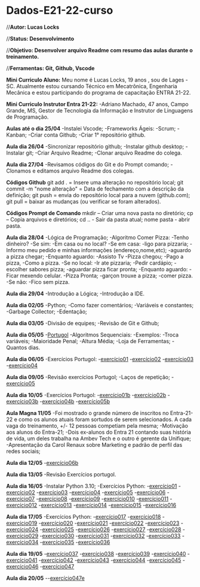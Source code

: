 # Dados-E21-22-curso

//**Autor: Lucas Locks**

//**Status: Desenvolvimento**

//**Objetivo: Desenvolver arquivo Readme com resumo das aulas durante o treinamento.**

//**Ferramentas: Git, Github, Vscode**

**Mini Curriculo Aluno:**
Meu nome é Lucas Locks, 19 anos , sou de Lages -SC. Atualmente estou cursando Técnico em Mecatrônica, Engenharia Mecânica e estou participando do programa de capacitação ENTRA 21-22.

**Mini Curriculo Instrutor Entra 21-22:**
-Adriano Machado, 47 anos, Campo Grande, MS, Gestor de Tecnologia da Informação e Instrutor de Linguagens de Programação.

**Aulas até o dia 25/04**
-Instalei Vscode;
-Frameworks Ágeis:
 -Scrum;
 -Kanban;
-Criar conta Github;
-Criar  1° repositório github.

**Aula dia 26/04**
-Sincronizar repositório github;
-Instalar github desktop;
-Instalar git;
-Criar Arquivo Readme;
-Clonar arquivo Readme do colega.

**Aula dia 27/04**
-Revisamos códigos do Git e do Prompt comando;
-Clonamos e editamos arquivo Readme dos colegas.

**Códigos Github**
 git add . = Insere uma alteração no repositório local;
 git commit -m "nome alteração" = Data de fechamento com a descrição da definição;
 git push = envia do repositório local para a nuvem (github.com);
 git pull = baixar as mudanças (ou verificar se foram alterados).

**Códigos Prompt de Comando**
mkdir – Criar uma nova pasta no diretório;
cp – Copia arquivos e diretórios;
cd .. - Sair da pasta atual;
nome pasta - abrir pasta.

**Aula dia 28/04**
-Lógica de Programação;
 -Algoritmo Comer Pizza:
  -Tenho dinheiro?
  -Se sim:
   -Em casa ou no local?
    -Se em casa:
     -ligo para pizzaria;
     -Informo meu pedido e minhas informações (endereço,nome,etc);
     -aguardo a pizza chegar;
      -Enquanto aguardo:
       -Assisto Tv
     -Pizza chegou;
     -Pago a pizza,
     -Como a pizza.
    -Se no local:
     -Ir ate pizzaria;
     -Pedir cardápio;
     -escolher sabores pizza;
     -aguardar pizza ficar pronta;
      -Enquanto aguardo:
       -Ficar mexendo celular.
     -Pizza Pronta;
     -garçon trouxe a pizza;
     -comer pizza.
  -Se não:
   -Fico sem pizza.

**Aula dia 29/04**
-Introdução a Lógica;
-Introdução a IDE.

**Aula dia 02/05**
-Python;
 -Como fazer comentários;
 -Variáveis e constantes;
-Garbage Collector;
-Edentação;

 **Aula dia 03/05**
 -Divisão de equipes;
 -Revisão de Git e Github;

 **Aula dia 05/05**
 -[Portugol](https://portugol-webstudio.cubos.io/ide)
 -Algoritmos Sequenciais:
  -Exemplos:
   -Troca variáveis;
   -Maioridade Penal;
   -Altura Média;
   -Loja de Ferramentas;
   -Quantos dias.
  
 **Aula dia 06/05**
 -Exercícios Portugol:
  -[exercício01](exemplos/Portugol/exercício_001.portugol)
  -[exercício02](exemplos/Portugol/exercício_002.portugol)
  -[exercício03](exemplos/Portugol/exercício_003.portugol)  
  -[exercício04](exemplos/Portugol/exercício_004.portugol)

 **Aula dia 09/05**
 -Revisão exercícios Portugol;
 -Laços de repetição;
 -[exercício05](exemplos/Portugol/exercício_005.portugol)

 **Aula dia 10/05**
 -Exercícios Portugol:
  -[exercício01b](exemplos/Portugol/exercício_001b.portugol)
  -[exercício02b](exemplos/Portugol/exercício_002b.portugol)
  -[exercício03b](exemplos/Portugol/Exercício_003b.portugol)
  -[exercício04b](exemplos/Portugol/exercício_004b.portugol)
  -[exercício05b](exemplos/Portugol/exercício_005b.portugol)

 **Aula Magna 11/05**
 -Foi mostrado o grande número de inscritos no Entra-21-22 e como os alunos atuais foram sortudos de serem selecionados. A cada vaga do treinamento, +/- 12 pessoas competiam pela mesma;
 -Motivação aos alunos do Entra-21;
 -Dois ex-alunos do Entra 21 contando suas história de vida, um deles trabalha na Ambev Tech e o outro é gerente da Unifique;
 -Apresentação da Carol Renaux sobre Marketing e padrão de perfil das redes sociais;

 **Aula dia 12/05**
 -[exercício06b](exemplos/Portugol/exercício_006b.portugol)

 **Aula dia 13/05**
 -Revisão Exercícios portugol.

 **Aula dia 16/05**
 -Instalar Python 3.10;
 -Exercícios Python:
  -[exercício01](exemplos\exercícios_011\ex001.py)
  -[exercício02](exemplos\exercícios_011\ex002.py)
  -[exercício03](exemplos\exercícios_011\ex003.py)
  -[exercício04](exemplos\exercícios_011\ex004.py)
  -[exercício05](exemplos\exercícios_011\ex005.py)
  -[exercício06](exemplos\exercícios_011\ex006.py)
  -[exercício07](exemplos\exercícios_011\ex007.py)
  -[exercício08](exemplos\exercícios_011\ex008.py)
  -[exercício09](exemplos\exercícios_011\ex009.py)
  -[exercício010](exemplos\exercícios_011\ex010.py)
  -[exercício011](exemplos\exercícios_011\ex011.py)
  -[exercício012](exemplos\exercícios_011\ex012.py)
  -[exercício013](exemplos\exercícios_011\ex013.py)
  -[exercício014](exemplos\exercícios_011\ex014.py)
  -[exercício015](exemplos\exercícios_011\ex015.py)
  -[exercício016](exemplos\exercícios_011\ex016.py)

 **Aula dia 17/05**
 -Exercícios Python:
  -[exercício017](exemplos/exercícios_011/ex017.py)
  -[exercício018](exemplos/exercícios_011/ex018.py)
  -[exercício019](exemplos/exercícios_011/ex019.py)
  -[exercício020](exemplos/exercícios_011/ex020.py)
  -[exercício021](exemplos/exercícios_011/ex021.py)
  -[exercício022](exemplos/exercícios_011/ex022.py)
  -[exercício023](exemplos/exercícios_011/ex023.py)
  -[exercício024](exemplos/exercícios_011/ex024.py)
  -[exercício025](exemplos/exercícios_011/ex025.py)
  -[exercício026](exemplos/exercícios_011/ex026.py)
  -[exercício027](exemplos/exercícios_011/ex027.py)
  -[exercício028](exemplos/exercícios_011/ex028.py)
  -[exercício029](exemplos/exercícios_011/ex029.py)
  -[exercício030](exemplos/exercícios_011/ex030.py)
  -[exercício031](exemplos/exercícios_011/ex031.py)
  -[exercício032](exemplos/exercícios_011/ex032.py)
  -[exercício033](exemplos/exercícios_011/ex033.py)
  -[exercício034](exemplos/exercícios_011/ex034.py)
  -[exercício035](exemplos/exercícios_011/ex035.py)
  -[exercício036](exemplos/exercícios_011/ex036.py)

 **Aula dia 19/05**
  -[exercício037](exemplos/exercícios_011/ex037.py)
  -[exercício038](exemplos/exercícios_011/ex038.py)
  -[exercício039](exemplos/exercícios_011/ex039.py)
  -[exercício040](exemplos/exercícios_011/ex040.py)
  -[exercício041](exemplos/exercícios_011/ex041.py)
  -[exercício042](exemplos/exercícios_011/ex042.py)
  -[exercício043](exemplos/exercícios_011/ex043.py)
  -[exercício044](exemplos/exercícios_011/ex044.py)
  -[exercício045](exemplos/exercícios_011/ex045.py)
  -[exercício046](exemplos/exercícios_011/ex046.py)
  -[exercício047](exemplos/exercícios_011/ex047.py)

 **Aula dia 20/05**
  --[exercício047e](exemplos/exercícios_011/ex047e.py)
  
